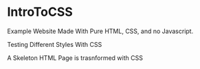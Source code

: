 # IntroToCSS

Example Website Made With Pure HTML, CSS, and no Javascript.

Testing Different Styles With CSS

A Skeleton HTML Page is trasnformed with CSS
